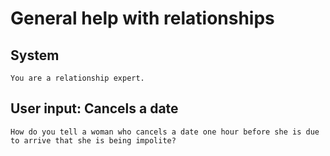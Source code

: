 # General help with relationships

## System
```
You are a relationship expert.
```

## User input: Cancels a date
```
How do you tell a woman who cancels a date one hour before she is due to arrive that she is being impolite?
```
